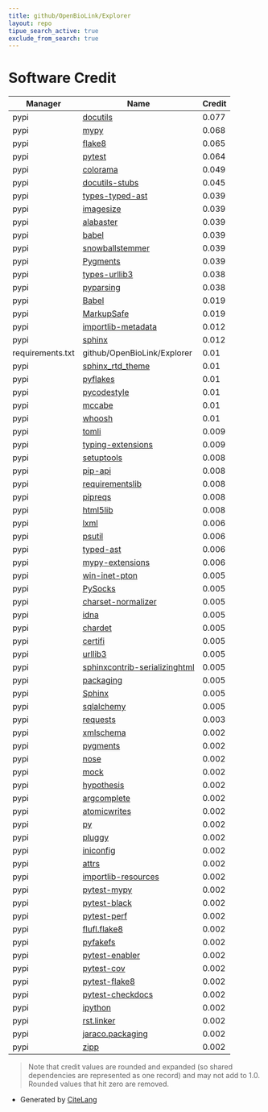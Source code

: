 ```yaml
---
title: github/OpenBioLink/Explorer
layout: repo
tipue_search_active: true
exclude_from_search: true
---
```

# Software Credit

|Manager|Name|Credit|
|-------|----|------|
|pypi|[docutils](http://docutils.sourceforge.net/)|0.077|
|pypi|[mypy](http://www.mypy-lang.org/)|0.068|
|pypi|[flake8](https://github.com/pycqa/flake8)|0.065|
|pypi|[pytest](https://docs.pytest.org/en/latest/)|0.064|
|pypi|[colorama](https://github.com/tartley/colorama)|0.049|
|pypi|[docutils-stubs](https://github.com/tk0miya/docutils-stubs)|0.045|
|pypi|[types-typed-ast](https://github.com/python/typeshed)|0.039|
|pypi|[imagesize](https://github.com/shibukawa/imagesize_py)|0.039|
|pypi|[alabaster](https://alabaster.readthedocs.io)|0.039|
|pypi|[babel](http://babel.pocoo.org/)|0.039|
|pypi|[snowballstemmer](https://github.com/snowballstem/snowball)|0.039|
|pypi|[Pygments](https://pygments.org/)|0.039|
|pypi|[types-urllib3](https://pypi.org/project/types-urllib3)|0.038|
|pypi|[pyparsing](https://pypi.org/project/pyparsing)|0.038|
|pypi|[Babel](https://pypi.org/project/Babel)|0.019|
|pypi|[MarkupSafe](https://pypi.org/project/MarkupSafe)|0.019|
|pypi|[importlib-metadata](https://github.com/python/importlib_metadata)|0.012|
|pypi|[sphinx](https://www.sphinx-doc.org/)|0.012|
|requirements.txt|github/OpenBioLink/Explorer|0.01|
|pypi|[sphinx_rtd_theme](https://github.com/rtfd/sphinx_rtd_theme/)|0.01|
|pypi|[pyflakes](https://pypi.org/project/pyflakes)|0.01|
|pypi|[pycodestyle](https://pypi.org/project/pycodestyle)|0.01|
|pypi|[mccabe](https://pypi.org/project/mccabe)|0.01|
|pypi|[whoosh](https://pypi.org/project/whoosh)|0.01|
|pypi|[tomli](https://pypi.org/project/tomli)|0.009|
|pypi|[typing-extensions](https://pypi.org/project/typing-extensions)|0.009|
|pypi|[setuptools](https://pypi.org/project/setuptools)|0.008|
|pypi|[pip-api](https://pypi.org/project/pip-api)|0.008|
|pypi|[requirementslib](https://pypi.org/project/requirementslib)|0.008|
|pypi|[pipreqs](https://pypi.org/project/pipreqs)|0.008|
|pypi|[html5lib](https://pypi.org/project/html5lib)|0.008|
|pypi|[lxml](https://pypi.org/project/lxml)|0.006|
|pypi|[psutil](https://pypi.org/project/psutil)|0.006|
|pypi|[typed-ast](https://pypi.org/project/typed-ast)|0.006|
|pypi|[mypy-extensions](https://pypi.org/project/mypy-extensions)|0.006|
|pypi|[win-inet-pton](https://pypi.org/project/win-inet-pton)|0.005|
|pypi|[PySocks](https://pypi.org/project/PySocks)|0.005|
|pypi|[charset-normalizer](https://pypi.org/project/charset-normalizer)|0.005|
|pypi|[idna](https://pypi.org/project/idna)|0.005|
|pypi|[chardet](https://pypi.org/project/chardet)|0.005|
|pypi|[certifi](https://pypi.org/project/certifi)|0.005|
|pypi|[urllib3](https://pypi.org/project/urllib3)|0.005|
|pypi|[sphinxcontrib-serializinghtml](http://sphinx-doc.org/)|0.005|
|pypi|[packaging](https://github.com/pypa/packaging)|0.005|
|pypi|[Sphinx](https://pypi.org/project/Sphinx)|0.005|
|pypi|[sqlalchemy](https://pypi.org/project/sqlalchemy)|0.005|
|pypi|[requests](https://requests.readthedocs.io)|0.003|
|pypi|[xmlschema](https://github.com/sissaschool/xmlschema)|0.002|
|pypi|[pygments](https://pypi.org/project/pygments)|0.002|
|pypi|[nose](https://pypi.org/project/nose)|0.002|
|pypi|[mock](https://pypi.org/project/mock)|0.002|
|pypi|[hypothesis](https://pypi.org/project/hypothesis)|0.002|
|pypi|[argcomplete](https://pypi.org/project/argcomplete)|0.002|
|pypi|[atomicwrites](https://pypi.org/project/atomicwrites)|0.002|
|pypi|[py](https://pypi.org/project/py)|0.002|
|pypi|[pluggy](https://pypi.org/project/pluggy)|0.002|
|pypi|[iniconfig](https://pypi.org/project/iniconfig)|0.002|
|pypi|[attrs](https://pypi.org/project/attrs)|0.002|
|pypi|[importlib-resources](https://pypi.org/project/importlib-resources)|0.002|
|pypi|[pytest-mypy](https://pypi.org/project/pytest-mypy)|0.002|
|pypi|[pytest-black](https://pypi.org/project/pytest-black)|0.002|
|pypi|[pytest-perf](https://pypi.org/project/pytest-perf)|0.002|
|pypi|[flufl.flake8](https://pypi.org/project/flufl.flake8)|0.002|
|pypi|[pyfakefs](https://pypi.org/project/pyfakefs)|0.002|
|pypi|[pytest-enabler](https://pypi.org/project/pytest-enabler)|0.002|
|pypi|[pytest-cov](https://pypi.org/project/pytest-cov)|0.002|
|pypi|[pytest-flake8](https://pypi.org/project/pytest-flake8)|0.002|
|pypi|[pytest-checkdocs](https://pypi.org/project/pytest-checkdocs)|0.002|
|pypi|[ipython](https://pypi.org/project/ipython)|0.002|
|pypi|[rst.linker](https://pypi.org/project/rst.linker)|0.002|
|pypi|[jaraco.packaging](https://pypi.org/project/jaraco.packaging)|0.002|
|pypi|[zipp](https://pypi.org/project/zipp)|0.002|


> Note that credit values are rounded and expanded (so shared dependencies are represented as one record) and may not add to 1.0. Rounded values that hit zero are removed.


- Generated by [CiteLang](https://github.com/vsoch/citelang)
